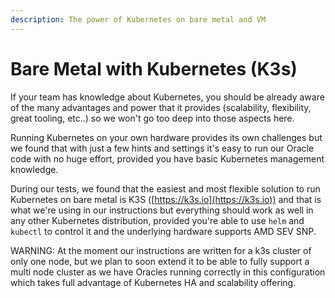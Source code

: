 ```yaml
---
description: The power of Kubernetes on bare metal and VM
---
```


# Bare Metal with Kubernetes (K3s)

If your team has knowledge about Kubernetes, you should be already aware of the many advantages and power that it provides (scalability, flexibility, great tooling, etc..) so we won't go too deep into those aspects here.

Running Kubernetes on your own hardware provides its own challenges but we found that with just a few hints and settings it's easy to run our Oracle code with no huge effort, provided you have basic Kubernetes management knowledge.

During our tests, we found that the easiest and most flexible solution to run Kubernetes on bare metal is K3S ([https://k3s.io](https://k3s.io)) and that is what we're using in our instructions but everything should work as well in any other Kubernetes distribution, provided you're able to use `helm` and `kubectl` to control it and the underlying hardware supports AMD SEV SNP.

WARNING: At the moment our instructions are written for a k3s cluster of only one node, but we plan to soon extend it to be able to fully support a multi node cluster as we have Oracles running correctly in this configuration which takes full advantage of Kubernetes HA and scalability offering.
